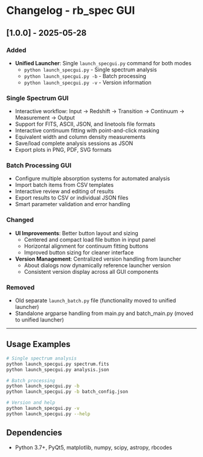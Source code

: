 # Changelog - rb_spec GUI

## [1.0.0] - 2025-05-28

### Added
- **Unified Launcher**: Single `launch_specgui.py` command for both modes
  - `python launch_specgui.py` - Single spectrum analysis
  - `python launch_specgui.py -b` - Batch processing
  - `python launch_specgui.py -v` - Version information

### Single Spectrum GUI
- Interactive workflow: Input → Redshift → Transition → Continuum → Measurement → Output
- Support for FITS, ASCII, JSON, and linetools file formats
- Interactive continuum fitting with point-and-click masking
- Equivalent width and column density measurements
- Save/load complete analysis sessions as JSON
- Export plots in PNG, PDF, SVG formats

### Batch Processing GUI
- Configure multiple absorption systems for automated analysis
- Import batch items from CSV templates
- Interactive review and editing of results
- Export results to CSV or individual JSON files
- Smart parameter validation and error handling

### Changed
- **UI Improvements**: Better button layout and sizing
  - Centered and compact load file button in input panel
  - Horizontal alignment for continuum fitting buttons
  - Improved button sizing for cleaner interface
- **Version Management**: Centralized version handling from launcher
  - About dialogs now dynamically reference launcher version
  - Consistent version display across all GUI components

### Removed
- Old separate `launch_batch.py` file (functionality moved to unified launcher)
- Standalone argparse handling from main.py and batch_main.py (moved to unified launcher)

---

## Usage Examples
```bash
# Single spectrum analysis
python launch_specgui.py spectrum.fits
python launch_specgui.py analysis.json

# Batch processing  
python launch_specgui.py -b
python launch_specgui.py -b batch_config.json

# Version and help
python launch_specgui.py -v
python launch_specgui.py --help
```

## Dependencies
- Python 3.7+, PyQt5, matplotlib, numpy, scipy, astropy, rbcodes
